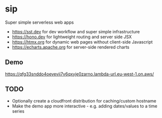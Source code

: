 # sip

Super simple serverless web apps

- https://sst.dev for dev workflow and super simple infrastructure 
- https://hono.dev for lightweight routing and server side JSX
- https://htmx.org for dynamic web pages without client-side Javascript
- https://echarts.apache.org for server-side rendered charts

## Demo

https://qfg33snddo4oevevii7v6qxyje0zarno.lambda-url.eu-west-1.on.aws/

## TODO

- Optionally create a cloudfront distribution for caching/custom hostname
- Make the demo app more interactive - e.g. adding dates/values to a time series